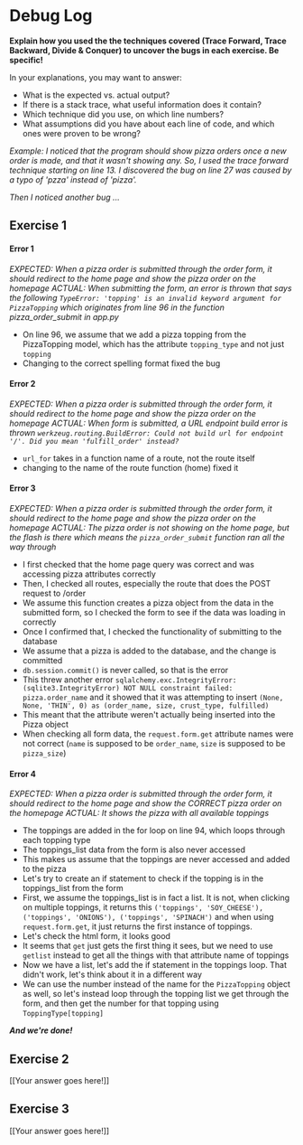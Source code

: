 # Debug Log

**Explain how you used the the techniques covered (Trace Forward, Trace Backward, Divide & Conquer) to uncover the bugs in each exercise. Be specific!**

In your explanations, you may want to answer:

- What is the expected vs. actual output?
- If there is a stack trace, what useful information does it contain?
- Which technique did you use, on which line numbers?
- What assumptions did you have about each line of code, and which ones were proven to be wrong?

_Example: I noticed that the program should show pizza orders once a new order is made, and that it wasn't showing any. So, I used the trace forward technique starting on line 13. I discovered the bug on line 27 was caused by a typo of 'pzza' instead of 'pizza'._

_Then I noticed another bug ..._

## Exercise 1
#### Error 1
_EXPECTED: When a pizza order is submitted through the order form, it should redirect to the home page and show the pizza order on the homepage_
_ACTUAL: When submitting the form, an error is thrown that says the following `TypeError: 'topping' is an invalid keyword argument for PizzaTopping` which originates from line 96 in the function pizza_order_submit in app.py_
- On line 96, we assume that we add a pizza topping from the PizzaTopping model, which has the attribute `topping_type` and not just `topping`
- Changing to the correct spelling format fixed the bug </br>

#### Error 2
_EXPECTED: When a pizza order is submitted through the order form, it should redirect to the home page and show the pizza order on the homepage_
_ACTUAL: When form is submitted, a URL endpoint build error is thrown `werkzeug.routing.BuildError: Could not build url for endpoint '/'. Did you mean 'fulfill_order' instead?`_
- `url_for` takes in a function name of a route, not the route itself
- changing to the name of the route function (home) fixed it </br>

#### Error 3
_EXPECTED: When a pizza order is submitted through the order form, it should redirect to the home page and show the pizza order on the homepage_
_ACTUAL: The pizza order is not showing on the home page, but the flash is there which means the `pizza_order_submit` function ran all the way through_
- I first checked that the home page query was correct and was accessing pizza attributes correctly
- Then, I checked all routes, especially the route that does the POST request to /order
- We assume this function creates a pizza object from the data in the submitted form, so I checked the form to see if the data was loading in correctly
- Once I confirmed that, I checked the functionality of submitting to the database
- We assume that a pizza is added to the database, and the change is committed
- `db.session.commit()` is never called, so that is the error
- This threw another error `sqlalchemy.exc.IntegrityError: (sqlite3.IntegrityError) NOT NULL constraint failed: pizza.order_name` and it showed that it was attempting to insert `(None, None, 'THIN', 0) as (order_name, size, crust_type, fulfilled)`
- This meant that the attribute weren't actually being inserted into the Pizza object
- When checking all form data, the `request.form.get` attribute names were not correct (`name` is supposed to be `order_name`, `size` is supposed to be `pizza_size`) </br>

#### Error 4
_EXPECTED: When a pizza order is submitted through the order form, it should redirect to the home page and show the CORRECT pizza order on the homepage_
_ACTUAL: It shows the pizza with all available toppings_
- The toppings are added in the for loop on line 94, which loops through each topping type
- The toppings_list data from the form is also never accessed
- This makes us assume that the toppings are never accessed and added to the pizza
- Let's try to create an if statement to check if the topping is in the toppings_list from the form
- First, we assume the toppings_list is in fact a list. It is not, when clicking on multiple toppings, it returns this `('toppings', 'SOY_CHEESE'), ('toppings', 'ONIONS'), ('toppings', 'SPINACH')` and when using `request.form.get`, it just returns the first instance of toppings.
- Let's check the html form, it looks good
- It seems that `get` just gets the first thing it sees, but we need to use `getlist` instead to get all the things with that attribute name of toppings
- Now we have a list, let's add the if statement in the toppings loop. That didn't work, let's think about it in a different way
- We can use the number instead of the name for the `PizzaTopping` object as well, so let's instead loop through the topping list we get through the form, and then get the number for that topping using `ToppingType[topping]` </br>

_**And we're done!**_

## Exercise 2

[[Your answer goes here!]]

## Exercise 3

[[Your answer goes here!]]

